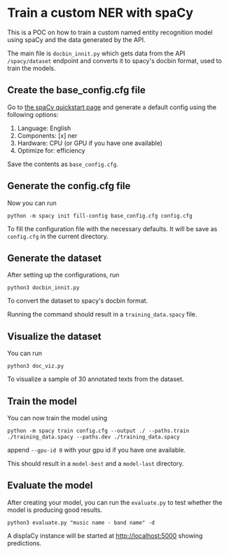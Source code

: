 # Train a custom NER with spaCy

This is a POC on how to train a custom named entity recognition model using spaCy and the data generated by the API.

The main file is `docbin_innit.py` which gets data from the API `/spacy/dataset` endpoint and converts it to spacy's docbin format, used to train the models.

## Create the base_config.cfg file

Go to [the spaCy quickstart page](https://spacy.io/usage/training#quickstart) and generate a default config using the following options:

1. Language: English
2. Components: [x] ner
3. Hardware: CPU (or GPU if you have one available)
4. Optimize for: efficiency

Save the contents as `base_config.cfg`.

## Generate the config.cfg file

Now you can run 

    python -m spacy init fill-config base_config.cfg config.cfg

To fill the configuration file with the necessary defaults. It will be save as `config.cfg` in the current directory.

## Generate the dataset

After setting up the configurations, run

    python3 docbin_innit.py

To convert the dataset to spacy's docbin format.

Running the command should result in a `training_data.spacy` file.

## Visualize the dataset

You can run 

    python3 doc_viz.py

To visualize a sample of 30 annotated texts from the dataset.

## Train the model

You can now train the model using

    python -m spacy train config.cfg --output ./ --paths.train ./training_data.spacy --paths.dev ./training_data.spacy

append `--gpu-id 0` with your gpu id if you have one available.

This should result in a `model-best` and a `model-last` directory.

## Evaluate the model

After creating your model, you can run the `evaluate.py` to test whether the model is producing good results.

    python3 evaluate.py "music name - band name" -d

A displaCy instance will be started at <http://localhost:5000> showing predictions.